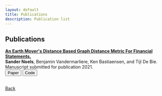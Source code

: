 ```yaml
---
layout: default
title: Publications
description: Publication list
---
```


## Publications

**[An Earth Mover's Distance Based Graph Distance Metric For Financial Statements.](https://arxiv.org/abs/2112.07598)**   
**Sander Noels**, Benjamin Vandermarliere, Ken Bastiaensen, and Tijl De Bie. \
Manuscript submitted for publication 2021. \
[<button class="button button1">Paper</button>](https://arxiv.org/abs/2112.07598)
[<button class="button button2">Code</button>](https://github.com/snoels/earth-movers-graph-distance-metric)
<br><br>

[Back](./)
